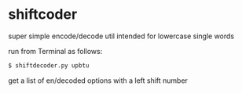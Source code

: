 # shiftcoder
super simple encode/decode util intended for lowercase single words

run from Terminal as follows:

```bash
$ shiftdecoder.py upbtu
```

get a list of en/decoded options with a left shift number
